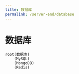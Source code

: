 ```yaml
---
title: 数据库
permalink: /server-end/database
---
```


# 数据库

```mindmap
root(数据库)
    (MySQL)
    (MongoDB)
    (Redis)
```
